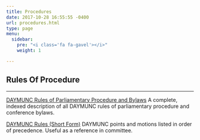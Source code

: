 ```yaml
---
title: Procedures
date: 2017-10-28 16:55:55 -0400
url: procedures.html
type: page
menu:
  sidebar:
    pre: "<i class='fa fa-gavel'></i>"
    weight: 1

---
```

## Rules Of Procedure
---
[DAYMUNC Rules of Parliamentary Procedure and Bylaws](resources/rules_of_procedure.pdf)
A complete, indexed description of all DAYMUNC rules of parliamentary procedure and conference bylaws.

[DAYMUNC Rules (Short Form)](resources/shortform.pdf)
DAYMUNC points and motions listed in order of precedence. Useful as a reference in committee.


